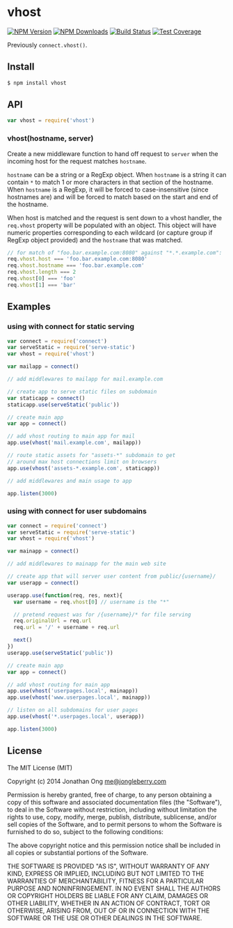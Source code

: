 # vhost

[![NPM Version][npm-image]][npm-url]
[![NPM Downloads][downloads-image]][downloads-url]
[![Build Status][travis-image]][travis-url]
[![Test Coverage][coveralls-image]][coveralls-url]

Previously `connect.vhost()`.

## Install

```sh
$ npm install vhost
```

## API

```js
var vhost = require('vhost')
```

### vhost(hostname, server)

Create a new middleware function to hand off request to `server` when the incoming
host for the request matches `hostname`.

`hostname` can be a string or a RegExp object. When `hostname` is a string it can
contain `*` to match 1 or more characters in that section of the hostname. When
`hostname` is a RegExp, it will be forced to case-insensitive (since hostnames are)
and will be forced to match based on the start and end of the hostname.

When host is matched and the request is sent down to a vhost handler, the `req.vhost`
property will be populated with an object. This object will have numeric properties
corresponding to each wildcard (or capture group if RegExp object provided) and the
`hostname` that was matched.

```js
// for match of "foo.bar.example.com:8080" against "*.*.example.com":
req.vhost.host === 'foo.bar.example.com:8080'
req.vhost.hostname === 'foo.bar.example.com'
req.vhost.length === 2
req.vhost[0] === 'foo'
req.vhost[1] === 'bar'
```

## Examples

### using with connect for static serving

```js
var connect = require('connect')
var serveStatic = require('serve-static')
var vhost = require('vhost')

var mailapp = connect()

// add middlewares to mailapp for mail.example.com

// create app to serve static files on subdomain
var staticapp = connect()
staticapp.use(serveStatic('public'))

// create main app
var app = connect()

// add vhost routing to main app for mail
app.use(vhost('mail.example.com', mailapp))

// route static assets for "assets-*" subdomain to get
// around max host connections limit on browsers
app.use(vhost('assets-*.example.com', staticapp))

// add middlewares and main usage to app

app.listen(3000)
```

### using with connect for user subdomains

```js
var connect = require('connect')
var serveStatic = require('serve-static')
var vhost = require('vhost')

var mainapp = connect()

// add middlewares to mainapp for the main web site

// create app that will server user content from public/{username}/
var userapp = connect()

userapp.use(function(req, res, next){
  var username = req.vhost[0] // username is the "*"

  // pretend request was for /{username}/* for file serving
  req.originalUrl = req.url
  req.url = '/' + username + req.url

  next()
})
userapp.use(serveStatic('public'))

// create main app
var app = connect()

// add vhost routing for main app
app.use(vhost('userpages.local', mainapp))
app.use(vhost('www.userpages.local', mainapp))

// listen on all subdomains for user pages
app.use(vhost('*.userpages.local', userapp))

app.listen(3000)
```

## License

The MIT License (MIT)

Copyright (c) 2014 Jonathan Ong me@jongleberry.com

Permission is hereby granted, free of charge, to any person obtaining a copy
of this software and associated documentation files (the "Software"), to deal
in the Software without restriction, including without limitation the rights
to use, copy, modify, merge, publish, distribute, sublicense, and/or sell
copies of the Software, and to permit persons to whom the Software is
furnished to do so, subject to the following conditions:

The above copyright notice and this permission notice shall be included in
all copies or substantial portions of the Software.

THE SOFTWARE IS PROVIDED "AS IS", WITHOUT WARRANTY OF ANY KIND, EXPRESS OR
IMPLIED, INCLUDING BUT NOT LIMITED TO THE WARRANTIES OF MERCHANTABILITY,
FITNESS FOR A PARTICULAR PURPOSE AND NONINFRINGEMENT. IN NO EVENT SHALL THE
AUTHORS OR COPYRIGHT HOLDERS BE LIABLE FOR ANY CLAIM, DAMAGES OR OTHER
LIABILITY, WHETHER IN AN ACTION OF CONTRACT, TORT OR OTHERWISE, ARISING FROM,
OUT OF OR IN CONNECTION WITH THE SOFTWARE OR THE USE OR OTHER DEALINGS IN
THE SOFTWARE.

[npm-image]: https://img.shields.io/npm/v/vhost.svg?style=flat
[npm-url]: https://npmjs.org/package/vhost
[travis-image]: https://img.shields.io/travis/expressjs/vhost.svg?style=flat
[travis-url]: https://travis-ci.org/expressjs/vhost
[coveralls-image]: https://img.shields.io/coveralls/expressjs/vhost.svg?style=flat
[coveralls-url]: https://coveralls.io/r/expressjs/vhost
[downloads-image]: https://img.shields.io/npm/dm/vhost.svg?style=flat
[downloads-url]: https://npmjs.org/package/vhost
